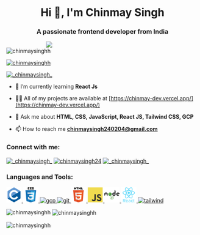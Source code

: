 <h1 align="center">Hi 👋, I'm Chinmay Singh</h1>
<h3 align="center">A passionate frontend developer from India</h3>
<img align="right" alt"coding" width="400" src="https://camo.githubusercontent.com/7de37139d0b4c1ce40865e799b446c0e963a3dd8fb68d239707237c40604fa3d/68747470733a2f2f63646e2e6472696262626c652e636f6d2f75736572732f3733303730332f73637265656e73686f74732f363538313234332f6176656e746f2e676966">

<p align="left"> <img src="https://komarev.com/ghpvc/?username=chinmaysinghh&label=Profile%20views&color=0e75b6&style=flat" alt="chinmaysinghh" /> </p>

<p align="left"> <a href="https://github.com/ryo-ma/github-profile-trophy"><img src="https://github-profile-trophy.vercel.app/?username=chinmaysinghh" alt="chinmaysinghh" /></a> </p>

<p align="left"> <a href="https://twitter.com/_chinmaysingh_" target="blank"><img src="https://img.shields.io/twitter/follow/_chinmaysingh_?logo=twitter&style=for-the-badge" alt="_chinmaysingh_" /></a> </p>

- 🌱 I’m currently learning **React Js**

- 👨‍💻 All of my projects are available at [https://chinmay-dev.vercel.app/](https://chinmay-dev.vercel.app/)

- 💬 Ask me about **HTML, CSS, JavaScript, React JS, Tailwind CSS, GCP**

- 📫 How to reach me **chinmaysingh240204@gmail.com**

<h3 align="left">Connect with me:</h3>
<p align="left">
<a href="https://twitter.com/_chinmaysingh_" target="blank"><img align="center" src="https://raw.githubusercontent.com/rahuldkjain/github-profile-readme-generator/master/src/images/icons/Social/twitter.svg" alt="_chinmaysingh_" height="30" width="40" /></a>
<a href="https://linkedin.com/in/chinmaysingh24" target="blank"><img align="center" src="https://raw.githubusercontent.com/rahuldkjain/github-profile-readme-generator/master/src/images/icons/Social/linked-in-alt.svg" alt="chinmaysingh24" height="30" width="40" /></a>
<a href="https://instagram.com/_chinmaysingh_" target="blank"><img align="center" src="https://raw.githubusercontent.com/rahuldkjain/github-profile-readme-generator/master/src/images/icons/Social/instagram.svg" alt="_chinmaysingh_" height="30" width="40" /></a>
</p>

<h3 align="left">Languages and Tools:</h3>
<p align="left"> <a href="https://www.cprogramming.com/" target="_blank" rel="noreferrer"> <img src="https://raw.githubusercontent.com/devicons/devicon/master/icons/c/c-original.svg" alt="c" width="40" height="40"/> </a> <a href="https://www.w3schools.com/css/" target="_blank" rel="noreferrer"> <img src="https://raw.githubusercontent.com/devicons/devicon/master/icons/css3/css3-original-wordmark.svg" alt="css3" width="40" height="40"/> </a> <a href="https://cloud.google.com" target="_blank" rel="noreferrer"> <img src="https://www.vectorlogo.zone/logos/google_cloud/google_cloud-icon.svg" alt="gcp" width="40" height="40"/> </a> <a href="https://git-scm.com/" target="_blank" rel="noreferrer"> <img src="https://www.vectorlogo.zone/logos/git-scm/git-scm-icon.svg" alt="git" width="40" height="40"/> </a> <a href="https://www.w3.org/html/" target="_blank" rel="noreferrer"> <img src="https://raw.githubusercontent.com/devicons/devicon/master/icons/html5/html5-original-wordmark.svg" alt="html5" width="40" height="40"/> </a> <a href="https://developer.mozilla.org/en-US/docs/Web/JavaScript" target="_blank" rel="noreferrer"> <img src="https://raw.githubusercontent.com/devicons/devicon/master/icons/javascript/javascript-original.svg" alt="javascript" width="40" height="40"/> </a> <a href="https://nodejs.org" target="_blank" rel="noreferrer"> <img src="https://raw.githubusercontent.com/devicons/devicon/master/icons/nodejs/nodejs-original-wordmark.svg" alt="nodejs" width="40" height="40"/> </a> <a href="https://reactjs.org/" target="_blank" rel="noreferrer"> <img src="https://raw.githubusercontent.com/devicons/devicon/master/icons/react/react-original-wordmark.svg" alt="react" width="40" height="40"/> </a> <a href="https://tailwindcss.com/" target="_blank" rel="noreferrer"> <img src="https://www.vectorlogo.zone/logos/tailwindcss/tailwindcss-icon.svg" alt="tailwind" width="40" height="40"/> </a> </p>

<p><img align="left" src="https://github-readme-stats.vercel.app/api/top-langs?username=chinmaysinghh&show_icons=true&locale=en&layout=compact" alt="chinmaysinghh" /></p>

<p>&nbsp;<img align="center" src="https://github-readme-stats.vercel.app/api?username=chinmaysinghh&show_icons=true&locale=en" alt="chinmaysinghh" /></p>

<p><img align="center" src="https://github-readme-streak-stats.herokuapp.com/?user=chinmaysinghh&" alt="chinmaysinghh" /></p>
